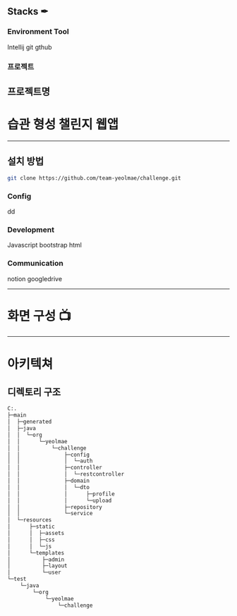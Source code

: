 Stacks ✒
---
### Environment Tool
Intellij git gthub

### 프로젝트
## 프로젝트명
# 습관 형성 챌린지 웹앱
***

## 설치 방법
```bash
git clone https://github.com/team-yeolmae/challenge.git
```

### Config
dd

### Development
Javascript bootstrap html

### Communication
notion googledrive

---
# 화면 구성 📺

---
# 아키텍쳐
## 디렉토리 구조
```bash
C:.                                  
├─main                               
│  ├─generated                       
│  ├─java                            
│  │  └─org                          
│  │      └─yeolmae                  
│  │          └─challenge            
│  │              ├─config           
│  │              │  └─auth          
│  │              ├─controller       
│  │              │  └─restcontroller
│  │              ├─domain           
│  │              │  └─dto           
│  │              │      ├─profile   
│  │              │      └─upload
│  │              ├─repository
│  │              └─service
│  └─resources
│      ├─static
│      │  ├─assets
│      │  ├─css
│      │  └─js
│      └─templates
│          ├─admin
│          ├─layout
│          └─user
└─test
    └─java
        └─org
            └─yeolmae
                └─challenge
```
